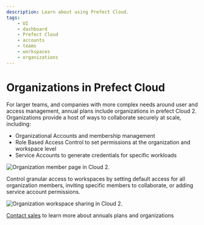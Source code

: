 ```yaml
---
description: Learn about using Prefect Cloud.
tags:
    - UI
    - dashboard
    - Prefect Cloud
    - accounts
    - teams
    - workspaces
    - organizations
---
```


# Organizations in Prefect Cloud

For larger teams, and companies with more complex needs around user and access management, annual plans include organizations in prefect Cloud 2. Organizations provide a host of ways to collaborate securely at scale, including:

- Organizational Accounts and membership management
- Role Based Access Control to set permissions at the organization and workspace level
- Service Accounts to generate credentials for specific workloads

![Organization member page in Cloud 2.](/img/ui/org-members.png)

Control granular access to workspaces by setting default access for all organization members, inviting specific members to collaborate, or adding service account permissions.

![Organization workspace sharing in Cloud 2.](/img/ui/org-workspace-sharing.png)

[Contact sales](https://www.prefect.io/pricing) to learn more about annuals plans and organizations
